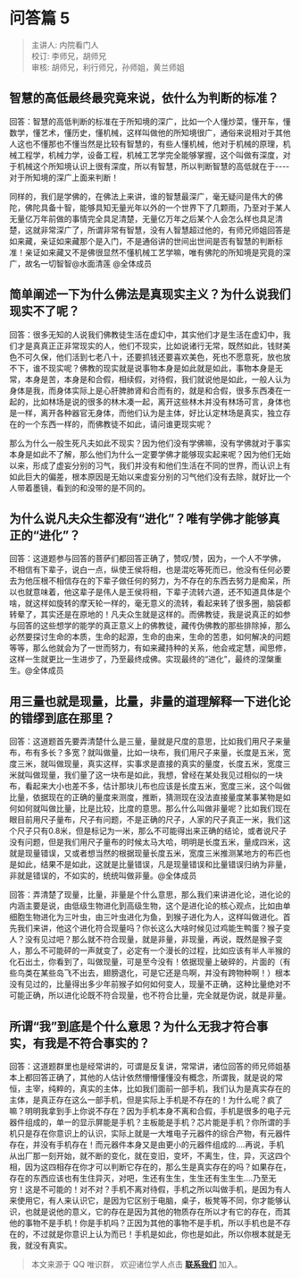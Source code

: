 # 问答篇 5

> 主讲人: 内院看门人 <br />
> 校订: 李师兄，胡师兄 <br />
> 审核: 胡师兄，利行师兄，孙师姐，黄兰师姐 <br />

## 智慧的高低最终最究竟来说，依什么为判断的标准？

回答：智慧的高低判断的标准在于所知境的深广，比如一个人懂炒菜，懂开车，懂数学，懂艺术，懂历史，懂机械，这样叫做他的所知境很广，通俗来说相对于其他人这也不懂那也不懂当然是比较有智慧的，有些人懂机械，他对于机械的原理，机械工程学，机械力学，设备工程，机械工艺学完全能够掌握，这个叫做有深度，对于机械这个所知境认识上很有深度，所以有智慧，所以判断智慧的高低就在于----对于所知境的深广上面来判断！

同样的，我们是学佛的，在佛法上来讲，谁的智慧最深广，毫无疑问是伟大的佛陀，佛陀具备十智，能够具知无量光年以外的一个世界下了几颗雨，乃至对于某人无量亿万年前做的事情完全具足清楚，无量亿万年之后某个人会怎么样也具足清楚，这就非常深广了，所谓非常有智慧，没有人智慧超过他的，有师兄师姐回答是如来藏，亲证如来藏那个是入门，不是通俗讲的世间出世间是否有智慧的判断标准！亲证如来藏又不是佛很显然不懂机械工艺学嘛，唯有佛陀的所知境是究竟的深广，故名一切智智@水面清莲 @全体成员

## 简单阐述一下为什么佛法是真现实主义？为什么说我们现实不了呢？

回答：很多无知的人说我们佛教徒生活在虚幻中，其实他们才是生活在虚幻中，我们才是真真正正非常现实的人，他们不现实，比如说诸行无常，既然如此，钱财美色不可久保，他们活到七老八十，还要抓钱还要喜欢美色，死也不愿意死，放也放不下，谁不现实呢？佛教的现实就是说事物本身是如此就是如此，事物本身是无常，本身是苦，本身是和合假，相续假，对待假，我们就说他是如此，一般人认为身体是我，而身体实际上是心肝脾肺肾和合而有的，就是和合假，很多东西凑在一起的，比如林场是说的很多的林木凑一起，离开这些林木并没有林场可言，身体也是一样，离开各种器官无身体，而他们认为是主体，好比认定林场是真实，独立存在的一个东西一样的，而佛教徒不如此，请问谁更现实呢？

那么为什么一般生死凡夫如此不现实？因为他们没有学佛嘛，没有学佛就对于事实本身是如此不了解，那么他们为什么一定要学佛才能够现实起来呢？因为他们无始以来，形成了虚妄分别的习气，我们并没有和他们生活在不同的世界，而认识上有如此巨大的偏差，根本原因是无始以来虚妄分别的习气他们没有去除，就好比一个人带着墨镜，看到的和没带的是不同的。

## 为什么说凡夫众生都没有“进化”？唯有学佛才能够真正的“进化”？

回答：这道题参与回答的菩萨们都回答正确了，赞叹/赞，因为，一个人不学佛，不相信有下辈子，说白一点，纵使王侯将相，也是混吃等死而已，他没有任何必要去为他压根不相信存在的下辈子做任何的努力，为不存在的东西去努力是痴呆，所以也就意味着，他这辈子是伟人是王侯将相，下辈子流转六道，还不知道具体是个啥，就这样如旋转的摩天轮一样的，毫无意义的流转，看起来转了很多圈，脑袋都转晕了，其实还是在原地的！凡夫众生就是这样的。而佛教徒，我是说真正的如参与回答的这些想学的能学的真正意义上的佛教徒，藏传伪佛教的那些排除掉，那么必然要探讨生命的本质，生命的起源，生命的由来，生命的苦患，如何解决的问题等等，那么他就会为了一世而努力，有如来藏持种的关系，他会戒定慧，闻思修，这样一生就更比一生进步了，乃至最终成佛。实现最终的“进化”，最终的涅槃重生。@全体成员

## 用三量也就是现量，比量，非量的道理解释一下进化论的错缪到底在那里？

回答：这道题首先要弄清楚什么是三量，量就是尺度的意思，比如我们用尺子来量布，布有多长？多宽？就叫做量，比如一块布，我们用尺子来量，长度是五米，宽度三米，就叫做现量，真实这样，实事求是直接的真实的量度，长度五米，宽度三米就叫做现量，我们量了这一块布是如此，我想，曾经在某处我见过相似的一块布，看起来大小也差不多，估计那块儿布也应该是长度五米，宽度三米，这个叫做比量，依据现在的正确的量度来测度，推断，猜测现在没法直接量度某事某物是如何如何就叫做比量，比是比较，比度的意思。那么什么叫做非量呢？比如我们现在眼目前用尺子量布，尺子有问题，不是正确的尺子，人家的尺子真正一米，我们这个尺子只有0.8米，但是标记为一米，那么不可能得出来正确的结论，或者说尺子没有问题，但是我们用尺子量布的时候太马大哈，明明是长度五米，量成四米，这就是现量错误，又或者想当然的根据现量长度五米，宽度三米推测某地方的布匹也是如此，结果不是如此，这就是比量错误，凡是现量错误和比量错误归纳为非量，非就是错误的，不如实的，统统叫做非量。@全体成员

回答：弄清楚了现量，比量，非量是个什么意思，那么我们来讲进化论，进化论的内涵主要是说，由低级生物进化到高级生物，这个是进化论的核心观点，比如由单细胞生物进化为三叶虫，由三叶虫进化为鱼，到猴子进化为人，这样叫做进化。首先我们来讲，他这个进化符合现量吗？你长这么大啥时候见过鸡能生鸭蛋？猴子变人？没有见过吧？那么就不符合现量，就是非量，非现量，再说，既然是猴子变人，那么不可能砰的一声就变了，必定有一个漫长的过程，比如应该有半人半猴的化石出土，你看到了，叫做现量，可是至今没有！依据现量上破碎的，片面的（有些鸟类在某些岛飞不出去，翅膀退化，可是它还是鸟啊，并没有跨物种啊！）根本没有见过的，比量得出多少年前猴子如何如何变人，现量不正确，这种比量绝对不可能正确，所以进化论既不符合现量，也不符合比量，完全就是伪说，就是非量。

## 所谓“我”到底是个什么意思？为什么无我才符合事实，有我是不符合事实的？

回答：这道题群里也是经常讲的，可谓是反复讲，常常讲，诸位回答的师兄师姐基本上都回答正确了，其他的人估计依然懵懵懂懂没有概念，所谓我，就是说的常恒，主宰，纯粹的，真实的主体，比如我们面前一部手机，我们认为是真实存在的主体，是真正存在这么一部手机，但是实际上手机是不存在的！为什么呢？疯了嘛？明明我拿到手上你说不存在？因为手机本身不离和合假，手机是很多的电子元器件组成的，单一的显示屏能是手机？主板能是手机？芯片能是手机？你所谓的手机只是存在你意识上的认识，实际上就是一大堆电子元器件的综合产物，有元器件存在，并没有手机存在！而元器件本身又是由更小的元器件组成的....再说，手机从出厂那一刻开始，就不断的变化，就在变旧，变坏，不离生，住，异，灭这四个相，因为这四相存在你才可以判断它存在的，那么生是真实存在的吗？如果存在，存在的东西应该也有生住异灭，对吧，生还有生生，生生还有生生生....乃至无穷！这是不可能的！对不对？手机不离对待假，手机之所以叫做手机，是因为有人来使用它，有人来认识它，是因为它区别于电脑，桌子，板凳等不同，你才能够认识，也就是说他的意义，它的存在是因为其他的物质存在所以才有它的存在，而其他的事物不是手机！你是手机吗？正因为其他的事物不是手机，所以手机也是不存在的，不过就是你意识上认为而已！手机是如此，你也是如此，所以你根本就是无我，就没有真实。

> 本文来源于 QQ 唯识群， 欢迎诸位学人点击 **[联系我们](https://mp.weixin.qq.com/s/lZCfWjmLjgNR165Tx4_bCQ)** 加入。

